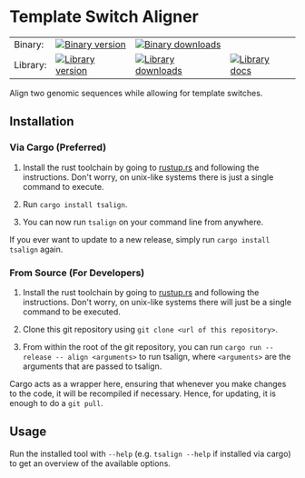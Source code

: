 # Template Switch Aligner

<table border="0">
 <tr>
    <td>Binary:</td>
    <td><a href="https://crates.io/crates/tsalign"><img src="https://img.shields.io/crates/v/tsalign.svg?style=flat-square" alt="Binary version" /></a></td>
    <td><a href="https://crates.io/crates/tsalign"><img src="https://img.shields.io/crates/d/tsalign.svg?style=flat-square" alt="Binary downloads" /></a></td>
    <td></td>
 </tr>
 <tr>
    <td>Library:</td>
    <td><a href="https://crates.io/crates/lib_tsalign"><img src="https://img.shields.io/crates/v/lib_tsalign.svg?style=flat-square" alt="Library version" /></a></td>
    <td><a href="https://crates.io/crates/lib_tsalign"><img src="https://img.shields.io/crates/d/lib_tsalign.svg?style=flat-square" alt="Library downloads" /></a></td>
    <td><a href="https://docs.rs/lib_tsalign"><img src="https://img.shields.io/badge/docs-latest-blue.svg?style=flat-square" alt="Library docs" /></a></td>
 </tr>
</table>

Align two genomic sequences while allowing for template switches.

## Installation

### Via Cargo (Preferred)

1. Install the rust toolchain by going to [rustup.rs](https://rustup.rs/) and following the instructions.
   Don't worry, on unix-like systems there is just a single command to execute.

2. Run `cargo install tsalign`.

3. You can now run `tsalign` on your command line from anywhere.

If you ever want to update to a new release, simply run `cargo install tsalign` again.

### From Source (For Developers)

1. Install the rust toolchain by going to [rustup.rs](https://rustup.rs/) and following the instructions.
   Don't worry, on unix-like systems there will just be a single command to be executed.

2. Clone this git repository using `git clone <url of this repository>`.

3. From within the root of the git repository, you can run `cargo run --release -- align <arguments>` to run tsalign, where `<arguments>` are the arguments that are passed to tsalign.

Cargo acts as a wrapper here, ensuring that whenever you make changes to the code, it will be recompiled if necessary.
Hence, for updating, it is enough to do a `git pull`.

## Usage

Run the installed tool with `--help` (e.g. `tsalign --help` if installed via cargo) to get an overview of the available options.
